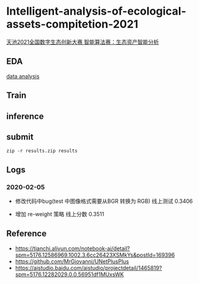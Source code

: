# Intelligent-analysis-of-ecological-assets-compitetion-2021
[天池2021全国数字生态创新大赛 智能算法赛：生态资产智能分析](https://tianchi.aliyun.com/competition/entrance/531860/introduction?lang=en-us)


## EDA
[data analysis](./docs/data_analysis.ipynb)

## Train

## inference

## submit

```shell script
zip -r results.zip results
```

## Logs

### 2020-02-05

* 修改代码中bug(test 中图像格式需要从BGR 转换为 RGB)
  线上测试 0.3406

* 增加 re-weight 策略
  线上分数 0.3511
   


## Reference

* <https://tianchi.aliyun.com/notebook-ai/detail?spm=5176.12586969.1002.3.6cc26423XSMkYs&postId=169396>
* <https://github.com/MrGiovanni/UNetPlusPlus>
* <https://aistudio.baidu.com/aistudio/projectdetail/1465819?spm=5176.12282029.0.0.56951df1MUxsWK>